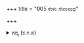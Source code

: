 +++
title = "005 ಕೇಳು ಸೇನಾನಾಥ"

+++

<details><summary>ಗದ್ಯ (ಕ.ಗ.ಪ) </summary>

5.  "ಎಲೈ, ಸೇನಾಪತಿಯಾದ ದ್ರೋಣರೆ, ರಾಜನಾದ ದುರ್ಯೋಧನನೆ, ಕರ್ಣನೆ, ವೀರರೆ, ರಾಜಾಧಿರಾಜರೆ, ಹಾಗೂ ಶೂರರ ಪರಿವಾರದವರೆ ನಾವು ಹೇಳುವುದನ್ನು ಕೇಳಿರಿ; ನಾಳೆಯ ದಿನ ನಾವು ಅರ್ಜುನನು ಯುದ್ಧಕ್ಕೆ ಬರದೆ ಇರುವ ಹಾಗೆ ಮಾಡುತ್ತೇವೆ ; ಅರ್ಜುನನ ಯುದ್ಧವು ನಮಗೇ ಮೀಸಲಾಗಿರುತ್ತದೆ. " ಎಂದು  ತ್ರಿಗರ್ತರು ಹೇಳಿದರು.
</details>
